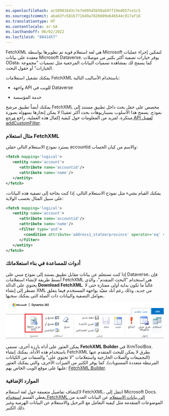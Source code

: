 ```yaml
---
ms.openlocfilehash: ac58981643c7e7e095d5b58ab97f19ed657ce1c5
ms.sourcegitcommit: aba63fc581b771b49a7826609e64b544c917af16
ms.translationtype: HT
ms.contentlocale: ar-SA
ms.lasthandoff: 06/02/2022
ms.locfileid: "8841457"
---
```

FetchXML هي لغة استعلام قوية تم تطويرها بواسطة Microsoft لتمكين إجراء عمليات معقدة على بيانات Microsoft Dataverse. يوفر خيارات تصفية أكثر بكثير من موصلات OData، كما يسمح لك بمشاهدة تسميات البيانات المرجعية مثل تسميات "مجموعة الخيارات" أو حقول البحث.

يمكنك تشغيل استعلامات FetchXML باستخدام الأساليب التالية:

-   واجهة API للويب في Dataverse

-   خدمة المؤسسة

يمكنك أيضاً تطبيق مرشح FetchXML مخصص على حقل بحث داخل تطبيق مستند إلى نموذج. يسمح هذا الأسلوب بسيناريوهات بحث أكثر تعقيدًا لا يمكن إنجازها بسهولة بصورة مبتكرة. لمزيد من المعلومات حول كيفية إكمال هذه العملية، راجع [مرجع API لعميل addCustomFilter](/power-apps/developer/model-driven-apps/clientapi/reference/controls/addcustomfilter/?azure-portal=true).

### <a name="example-fetchxml-query"></a>مثال استعلام FetchXML

يسترد نموذج الاستعلام التالي حقلي accountid والاسم من كيان الحساب:

```xml
<fetch mapping='logical'>   
   <entity name='account'>  
      <attribute name='accountid'/>   
      <attribute name='name'/>   
   </entity>  
</fetch>  
```

يمكنك القيام بشيء مثل نموذج الاستعلام التالي، إذا كنت بحاجة إلى تصفية هذه البيانات، على سبيل المثال بحسب الولاية:

```xml
<fetch mapping='logical'>  
   <entity name='account'>   
      <attribute name='accountid'/>   
      <attribute name='name'/>   
      <filter type='and'>   
        <condition attribute='address1_stateorprovince' operator='eq' value='WA' />   
      </filter>   
   </entity>   
</fetch>  
```

### <a name="tools-to-help-build-your-queries"></a>أدوات للمساعدة في بناء استعلاماتك

إذا كنت تستعلم عن بيانات مقابل تطبيق يستند إلى نموذج مبني على Dataverse، فإن أبسط طريقة لإنشاء استعلامات FetchXML هي استخدام "البحث المتقدم"، والذي يحتوي على الدالة **Download FetchXML**. غالباً ما تكون بداية أولى ممتازة حتى لا تضطر إلى إنشاء XML من جديد، وذلك رغم أنك مقيّد بواجهة المستخدم فيما يتعلق بعوامل التصفية والبيانات ذات الصلة التي يمكنك سحبها.

![لقطة شاشة لـ "تنزيل Fetch XML في البحث المتقدم".](../media/unit5-image1.png)

يمكن العثور على أداة بارزة أخرى، تسمى **FetchXML Builder** في XrmToolBox. باستخدام هذه الأداة، يمكنك إنشاء FetchXML بطرق لا يمكن للبحث المتقدم عنها (التجميعات والصلات الخارجية واستعلامات "لا تحتوي على" والسمات من الكيانات المرتبطة متعددة المستويات). كما يوفر الكثير من الميزات الأخرى، والتي يمكنك العثور عليها على موقع الويب الخاص بهم: [FetchXML Builder](https://fetchxmlbuilder.com/?azure-portal=true).

### <a name="additional-resources"></a>الموارد الإضافية

لاكتشاف تفاصيل متعمقة حول لغة استعلام FetchXML، انتقل إلى Microsoft Docs. يغطي القسم [استخدام FetchXML إلى بيانات الاستعلام](/power-apps/developer/common-data-service/use-fetchxml-construct-query/?azure-portal=true) عن البيانات العديد من الموضوعات المتقدمة مثل كيفية التعامل مع الترحيل والاستعلام عن البيانات الهرمية وغير ذلك الكثير.


